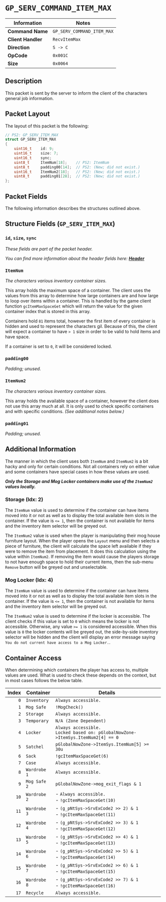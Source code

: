 # `GP_SERV_COMMAND_ITEM_MAX`

| Information               | Notes |
|---                        |---    |
| **Command Name**          | `GP_SERV_COMMAND_ITEM_MAX` |
| **Client Handler**        | `RecvItemMax` |
| **Direction**             | `S -> C` |
| **OpCode**                | `0x001C` |
| **Size**                  | `0x0064` |

## Description

This packet is sent by the server to inform the client of the characters general job information.

## Packet Layout

The layout of this packet is the following:

```cpp
// PS2: GP_SERV_ITEM_MAX
struct GP_SERV_ITEM_MAX
{
    uint16_t    id: 9;
    uint16_t    size: 7;
    uint16_t    sync;
    uint8_t     ItemNum[18];    // PS2: ItemNum
    uint8_t     padding00[14];  // PS2: (New; did not exist.)
    uint16_t    ItemNum2[18];   // PS2: (New; did not exist.)
    uint8_t     padding01[28];  // PS2: (New; did not exist.)
};
```

## Packet Fields

The following information describes the structures outlined above.

## Structure Fields (`GP_SERV_ITEM_MAX`)

### `id`, `size`, `sync`

_These fields are part of the packet header._

_You can find more information about the header fields here: [**Header**](/world/HEADER.md)_

### `ItemNum`

_The characters various inventory container sizes._

This array holds the maximum space of a container. The client uses the values from this array to determine how large containers are and how large to loop over items within a container. This is handled by the game client function `gcItemMaxSpaceGet` which will return the value for the given container index that is stored in this array.

Containers hold `81` items total, however the first item of every container is hidden and used to represent the characters gil. Because of this, the client will expect a container to have `> 1` size in order to be valid to hold items and have space.

If a container is set to `0`, it will be considered locked.

### `padding00`

_Padding; unused._

### `ItemNum2`

_The characters various inventory container sizes._

This array holds the available space of a container, however the client does not use this array much at all. It is only used to check specific containers and with specific conditions. _(See additional notes below.)_

### `padding01`

_Padding; unused._

## Additional Information

The manner in which the client uses both `ItemNum` and `ItemNum2` is a bit hacky and only for certain conditions. Not all containers rely on either value and some containers have special cases in how these values are used.

_**Only the Storage and Mog Locker containers make use of the `ItemNum2` values locally.**_

### Storage (Idx: 2)

The `ItemNum` value is used to determine if the container can have items moved into it or not as well as to display the total available item slots in the container. If the value is `<= 1`, then the container is not available for items and the inventory item selector will be greyed out.

The `ItemNum2` value is used when the player is manipulating their mog house furniture layout. When the player opens the `Layout` menu and then selects a piece of furniture, the client will calculate the space left available if they were to remove the item from placement. It does this calculation using the value within `ItemNum2`. If removing the item would cause the players storage to not have enough space to hold their current items, then the sub-menu `Remove` button will be greyed out and unselectable.

### Mog Locker (Idx: 4)

The `ItemNum` value is used to determine if the container can have items moved into it or not as well as to display the total available item slots in the container. If the value is `<= 1`, then the container is not available for items and the inventory item selector will be greyed out.

The `ItemNum2` value is used to determine if the locker is accessible. The client checks if this value is set to `0` which means the locker is not accessible. Otherwise, any value `>= 1` is considered accessible. When this value is `0` the locker contents will be greyed out, the side-by-side inventory selector will be hidden and the client will display an error message saying `You do not current have access to a Mog Locker.`.

## Container Access

When determining which containers the player has access to, multiple values are used. What is used to check these depends on the context, but in most cases follows the below table.

| Index | Container | Details |
| ---: | --- | --- |
| `0` | `Inventory`     | `Always accessible.` |
| `1` | `Mog Safe`      | `!MogCheck()` |
| `2` | `Storage`       | `Always accessible.` |
| `3` | `Temporary`     | `N/A (Zone Dependent)` |
| `4` | `Locker`        | `Always accessible.`<br>`Locked based on: pGlobalNowZone->ItemSys.ItemNum2[4] == 0` |
| `5` | `Satchel`       | `pGlobalNowZone->ItemSys.ItemNum[5] >= 30u` |
| `6` | `Sack`          | `!gcItemMaxSpaceGet(6)` |
| `7` | `Case`          | `Always accessible.` |
| `8` | `Wardrobe 1`    | `Always accessible.` |
| `9` | `Mog Safe 2`    | `pGlobalNowZone->mog_exit_flags & 1` |
| `10` | `Wardrobe 2`   | - `Always accessible.`<br>- `!gcItemMaxSpaceGet(10)` |
| `11` | `Wardrobe 3`   | - `(g_pNtSys->SrvExCode2 >> 2) & 1`<br>- `!gcItemMaxSpaceGet(11)` |
| `12` | `Wardrobe 4`   | - `(g_pNtSys->SrvExCode2 >> 3) & 1`<br>- `!gcItemMaxSpaceGet(12)` |
| `13` | `Wardrobe 5`   | - `(g_pNtSys->SrvExCode2 >> 4) & 1`<br>- `!gcItemMaxSpaceGet(13)` |
| `14` | `Wardrobe 6`   | - `(g_pNtSys->SrvExCode2 >> 5) & 1`<br>- `!gcItemMaxSpaceGet(14)` |
| `15` | `Wardrobe 7`   | - `(g_pNtSys->SrvExCode2 >> 6) & 1`<br>- `!gcItemMaxSpaceGet(15)` |
| `16` | `Wardrobe 8`   | - `(g_pNtSys->SrvExCode2 >> 7) & 1`<br>- `!gcItemMaxSpaceGet(16)` |
| `17` | `Recycle`      | `Always accessible.` |
